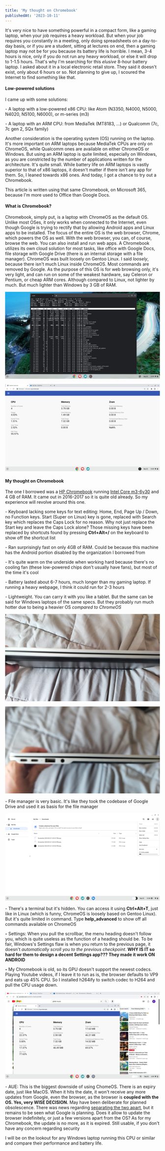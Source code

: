 ```yaml
---
title: 'My thought on Chromebook'
publishedAt: '2023-10-11'
---
```

It's very nice to have something powerful in a compact form, like a
gaming laptop, when your job requires a heavy workload. But when your
job requires you constantly in a meeting, only doing spreadsheets on a
day-to-day basis, or if you are a student, sitting at lectures on end,
then a gaming laptop may not be for you because its battery life is
horrible. I mean, 3-4 hours is nice, only if you do not run any heavy
workload, or else it will drop to 1-1.5 hours. That's why I'm searching
for this *elusive* 8-hour battery laptop. I asked about it in a local
electronic retail store. They said it doesn't exist, only about 6 hours
or so. Not planning to give up, I scoured the Internet to find something
like that.

#### Low-powered solutions

I came up with some solutions:

\- A laptop with a low-powered x86 CPU: like Atom (N3350, N4000, N5000,
N4020, N5100, N6000), or m-series (m3)

\- A laptop with an ARM CPU: from MediaTek (MT8183, ...) or Qualcomm
(7c, 7c gen 2, SQx family)

Another consideration is the operating system (OS) running on the
laptop. It's more important on ARM laptops because MediaTek CPUs are
only on ChromeOS, while Qualcomm ones are available on either ChromeOS
or Windows. But using an ARM laptop is quite limited, especially on
Windows, as you are constricted by the number of applications written
for the architecture. It's quite small. While battery life on ARM
laptops is vastly superior to that of x86 laptops, it doesn't matter if
there isn't any app for them. So, I leaned towards x86 ones. And today,
I got a chance to try out a Chromebook.

This article is written using that same Chromebook, on Microsoft 365,
because I'm more used to Office than Google Docs.

#### What is Chromebook?

Chromebook, simply put, is a laptop with ChromeOS as the default OS.
Unlike most OSes, it only works when connected to the Internet, even
though Google is trying to rectify that by allowing Android apps and
Linux apps to be installed. The focus of the entire OS is the web
browser, Chrome, which powers the OS as well. With the web browser, you
can, of course, browse the web. You can also install and run web apps. A
Chromebook utilizes its own cloud solution for most tasks, like office
with Google Docs, file storage with Google Drive (there is an internal
storage with a file manager). ChromeOS was built loosely on Gentoo
Linux. I said *loosely*, because there isn't much Linux inside ChromeOS.
Most commands are removed by Google. As the purpose of this OS is for
web browsing only, it's very light, and can run on some of the weakest
hardware, say Celeron or Pentium, or cheap ARM cores. Although compared
to Linux, not lighter by much. But much lighter than Windows by 3 GB of
RAM.

![](/images/231011/top.png)

![](/images/231011/System_rest.png)

#### My thought on Chromebook

The one I borrowed was a [HP
Chromebook](https://www.notebookcheck.net/HP-Chromebook-13-G1-Core-m3.215846.0.html)
running [Intel Core
m3-6y30](https://ark.intel.com/content/www/us/en/ark/products/88198/intel-core-m36y30-processor-4m-cache-up-to-2-20-ghz.html)
and 4 GB of RAM. It came out in 2016-2017 so it is quite old already. So
my experience will revolve around this one.

\- Keyboard lacking some keys for text editing: Home, End, Page Up /
Down, no Function keys. Start (Super on Linux) key is gone, replaced
with Search key which replaces the Caps Lock for no reason. Why not just
replace the Start key and leave the Caps Lock alone? Those missing keys
have been replaced by shortcuts found by pressing **Ctrl+Alt+/** on the
keyboard to show off the shortcut list

\- Ran surprisingly fast on only 4GB of RAM. Could be because this
machine has the Android portion disabled by the organization I borrowed
from

\- It's quite warm on the underside when working hard because there's no
cooling fan (these low-powered chips don't usually have fans), but most
of the time it's cool

\- Battery lasted about 6-7 hours, much longer than my gaming laptop. If
running a heavy webpage, I think it could run for 2-3 hours

\- Lightweight. You can carry it with you like a tablet. But the same
can be said for Windows laptops of the same specs. But they probably run
much hotter due to being a heavier OS *compared to ChromeOS*

![](/images/231011//IMG_20230922_115538_030.jpg)

![](/images/231011/IMG_20230922_115555_363.jpg)

\- File manager is very basic. It's like they took the codebase of
Google Drive and used it as basis for the file manager

![](/images/231011/filemanager.png)

\- There's a terminal but it's hidden. You can access it using
**Ctrl+Alt+T**, just like in Linux (which is funny, ChromeOS is loosely
based on Gentoo Linux). But it's quite limited in command. Type
**help\_advanced** to show off all commands available on ChromeOS

**-** Settings: When you pull the scrollbar, the menu heading doesn't
follow you, which is quite useless as the function of a heading should
be. To be fair, Windows's Settings flaw is when you return to the
previous page, it doesn't *automatically scroll you to the previous
checkpoint*. **WHY IS IT so hard for them to design a decent Settings
app??? They made it work ON ANDROID**

**-** My Chromebook is old, so its GPU doesn't support the newest
codecs. Playing Youtube videos, if I leave it to run as is, the browser
defaults to VP9 and eats up 45% CPU. So I installed h264ify to switch
codec to H264 and pull the CPU usage down.

![](/images/231011/system_h264.png)

\- AUE: This is the biggest downside of using ChomeOS. There is an
expiry date, just like MacOS. When it hits the date, it won't receive
any more updates from Google, even the browser, as the browser is
**coupled with the OS. Yes, very WISE DECISION.** May have been
deliberate for planned obsolescence. There was news regarding
[separating the two
apart](https://chromeunboxed.com/chromeos-116-transition-lacros-chrome-browser-seamless/),
but it remains to be seen what Google is planning. Does it allow to
update the browser indefinitely, or just a few versions apart from the
OS? As for my Chromebook, the update is no more, as it is expired. Still
usable, if you don't have any concern regarding security

I will be on the lookout for any Windows laptop running this CPU or
similar and compare their performance and battery life.
